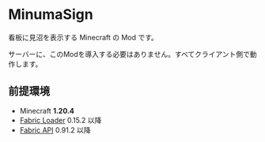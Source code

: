 # MinumaSign

看板に見沼を表示する Minecraft の Mod です。

サーバーに、このModを導入する必要はありません。すべてクライアント側で動作します。

## 前提環境

- Minecraft **1.20.4**
- [Fabric Loader](https://fabricmc.net/use/installer/) 0.15.2 以降
- [Fabric API](https://www.curseforge.com/minecraft/mc-mods/fabric-api) 0.91.2 以降
